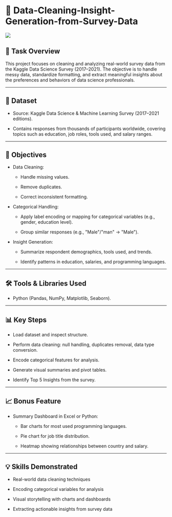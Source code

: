 # 🧹 Data-Cleaning-Insight-Generation-from-Survey-Data
![](https://media.thoughtspot.com/35707/1669949290-data-cleaning-social.png)

## 📝 Task Overview

This project focuses on cleaning and analyzing real-world survey data from the Kaggle Data Science Survey (2017–2021). The objective is to handle messy data, standardize formatting, and extract meaningful insights about the preferences and behaviors of data science professionals.

---

## 📁 Dataset
  - Source: Kaggle Data Science & Machine Learning Survey (2017–2021 editions).

  - Contains responses from thousands of participants worldwide, covering topics such as education, job roles, tools used, and salary ranges.

---

## 🎯 Objectives

  - Data Cleaning:

    - Handle missing values.

    - Remove duplicates.

    - Correct inconsistent formatting.

  - Categorical Handling:

    - Apply label encoding or mapping for categorical variables (e.g., gender, education level).

    - Group similar responses (e.g., "Male"/"man" → "Male").

  - Insight Generation:

    - Summarize respondent demographics, tools used, and trends.

    - Identify patterns in education, salaries, and programming languages.

---

## 🛠️ Tools & Libraries Used
  - Python (Pandas, NumPy, Matplotlib, Seaborn).

---

## 📊 Key Steps
  - Load dataset and inspect structure.

  - Perform data cleaning: null handling, duplicates removal, data type conversion.

  - Encode categorical features for analysis.

  - Generate visual summaries and pivot tables.

  - Identify Top 5 Insights from the survey.

---

## 📈 Bonus Feature
  - Summary Dashboard in Excel or Python:

    - Bar charts for most used programming languages.

    - Pie chart for job title distribution.

    - Heatmap showing relationships between country and salary.

---

## 💡 Skills Demonstrated
  - Real-world data cleaning techniques

  - Encoding categorical variables for analysis

  - Visual storytelling with charts and dashboards

  - Extracting actionable insights from survey data
